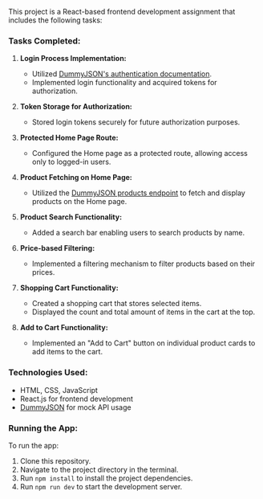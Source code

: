 This project is a React-based frontend development assignment that includes the following tasks:

### Tasks Completed:

1. **Login Process Implementation:**

   - Utilized [DummyJSON's authentication documentation](https://dummyjson.com/docs/auth).
   - Implemented login functionality and acquired tokens for authorization.

2. **Token Storage for Authorization:**

   - Stored login tokens securely for future authorization purposes.

3. **Protected Home Page Route:**

   - Configured the Home page as a protected route, allowing access only to logged-in users.

4. **Product Fetching on Home Page:**

   - Utilized the [DummyJSON products endpoint](https://dummyjson.com/docs/products) to fetch and display products on the Home page.

5. **Product Search Functionality:**

   - Added a search bar enabling users to search products by name.

6. **Price-based Filtering:**

   - Implemented a filtering mechanism to filter products based on their prices.

7. **Shopping Cart Functionality:**

   - Created a shopping cart that stores selected items.
   - Displayed the count and total amount of items in the cart at the top.

8. **Add to Cart Functionality:**
   - Implemented an "Add to Cart" button on individual product cards to add items to the cart.

### Technologies Used:

- HTML, CSS, JavaScript
- React.js for frontend development
- [DummyJSON](https://dummyjson.com/) for mock API usage

### Running the App:

To run the app:

1. Clone this repository.
2. Navigate to the project directory in the terminal.
3. Run `npm install` to install the project dependencies.
4. Run `npm run dev` to start the development server.
